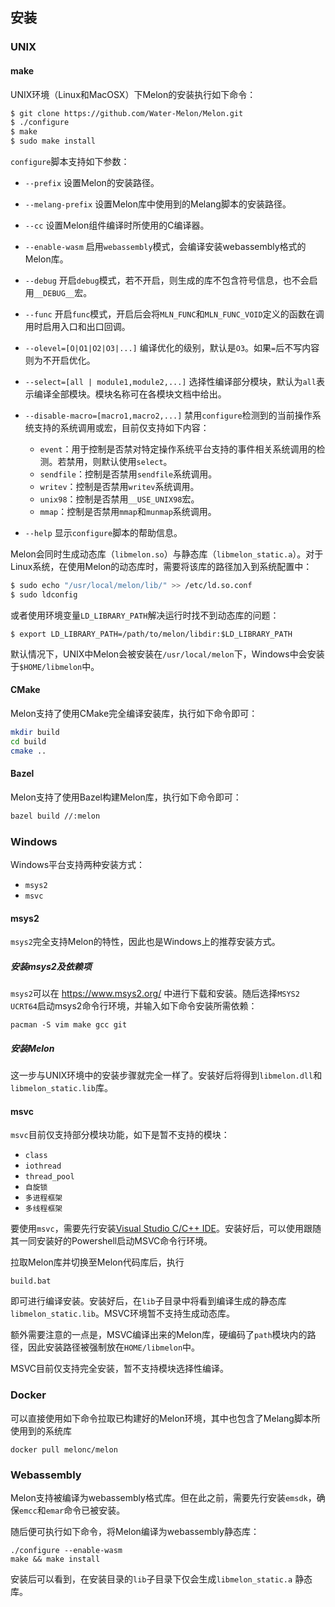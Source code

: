 ## 安装



### UNIX



#### make

UNIX环境（Linux和MacOSX）下Melon的安装执行如下命令：

```bash
$ git clone https://github.com/Water-Melon/Melon.git
$ ./configure
$ make
$ sudo make install
```

`configure`脚本支持如下参数：

- `--prefix` 设置Melon的安装路径。
- `--melang-prefix` 设置Melon库中使用到的Melang脚本的安装路径。
- `--cc` 设置Melon组件编译时所使用的C编译器。
- `--enable-wasm` 启用`webassembly`模式，会编译安装webassembly格式的Melon库。
- `--debug` 开启`debug`模式，若不开启，则生成的库不包含符号信息，也不会启用`__DEBUG__`宏。
- `--func` 开启`func`模式，开启后会将`MLN_FUNC`和`MLN_FUNC_VOID`定义的函数在调用时启用入口和出口回调。
- `--olevel=[O|O1|O2|O3|...]` 编译优化的级别，默认是`O3`。如果`=`后不写内容则为不开启优化。
- `--select=[all | module1,module2,...]` 选择性编译部分模块，默认为`all`表示编译全部模块。模块名称可在各模块文档中给出。
- `--disable-macro=[macro1,macro2,...]` 禁用`configure`检测到的当前操作系统支持的系统调用或宏，目前仅支持如下内容：
  - `event`：用于控制是否禁对特定操作系统平台支持的事件相关系统调用的检测。若禁用，则默认使用`select`。
  - `sendfile`：控制是否禁用`sendfile`系统调用。
  - `writev`：控制是否禁用`writev`系统调用。
  - `unix98`：控制是否禁用`__USE_UNIX98`宏。
  - `mmap`：控制是否禁用`mmap`和`munmap`系统调用。

- `--help` 显示`configure`脚本的帮助信息。



Melon会同时生成动态库（`libmelon.so`）与静态库（`libmelon_static.a`）。对于Linux系统，在使用Melon的动态库时，需要将该库的路径加入到系统配置中：

```bash
$ sudo echo "/usr/local/melon/lib/" >> /etc/ld.so.conf
$ sudo ldconfig
```

或者使用环境变量`LD_LIBRARY_PATH`解决运行时找不到动态库的问题：

```shell
$ export LD_LIBRARY_PATH=/path/to/melon/libdir:$LD_LIBRARY_PATH
```



默认情况下，UNIX中Melon会被安装在`/usr/local/melon`下，Windows中会安装于`$HOME/libmelon`中。



#### CMake

Melon支持了使用CMake完全编译安装库，执行如下命令即可：

```bash
mkdir build
cd build
cmake ..
```



#### Bazel

Melon支持了使用Bazel构建Melon库，执行如下命令即可：

```bash
bazel build //:melon
```



### Windows

Windows平台支持两种安装方式：

- `msys2`
- `msvc`



#### msys2

`msys2`完全支持Melon的特性，因此也是Windows上的推荐安装方式。

##### 安装msys2及依赖项

`msys2`可以在 https://www.msys2.org/ 中进行下载和安装。随后选择`MSYS2 UCRT64`启动msys2命令行环境，并输入如下命令安装所需依赖：

```
pacman -S vim make gcc git
```

##### 安装Melon

这一步与UNIX环境中的安装步骤就完全一样了。安装好后将得到`libmelon.dll`和`libmelon_static.lib`库。



#### msvc

`msvc`目前仅支持部分模块功能，如下是暂不支持的模块：

- `class`
- `iothread`
- `thread_pool`
- `自旋锁`
- `多进程框架`
- `多线程框架`

要使用`msvc`，需要先行安装[Visual Studio C/C++ IDE](https://visualstudio.microsoft.com/vs/features/cplusplus/)。安装好后，可以使用跟随其一同安装好的Powershell启动MSVC命令行环境。

拉取Melon库并切换至Melon代码库后，执行

```
build.bat
```

即可进行编译安装。安装好后，在`lib`子目录中将看到编译生成的静态库`libmelon_static.lib`。MSVC环境暂不支持生成动态库。

额外需要注意的一点是，MSVC编译出来的Melon库，硬编码了`path`模块内的路径，因此安装路径被强制放在`HOME/libmelon`中。

MSVC目前仅支持完全安装，暂不支持模块选择性编译。



### Docker

可以直接使用如下命令拉取已构建好的Melon环境，其中也包含了Melang脚本所使用到的系统库

```shell
docker pull melonc/melon
```



### Webassembly

Melon支持被编译为webassembly格式库。但在此之前，需要先行安装`emsdk`，确保`emcc`和`emar`命令已被安装。

随后便可执行如下命令，将Melon编译为webassembly静态库：

```
./configure --enable-wasm
make && make install
```

安装后可以看到，在安装目录的`lib`子目录下仅会生成`libmelon_static.a` 静态库。

